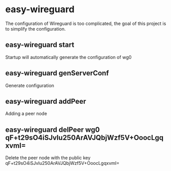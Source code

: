 # easy-wireguard
The configuration of Wireguard is too complicated, the goal of this project is to simplify the configuration.



## easy-wireguard  start 
Startup will automatically generate the configuration of wg0
 
## easy-wireguard  genServerConf 
Generate configuration

## easy-wireguard  addPeer 
Adding a peer node

## easy-wireguard  delPeer wg0  qF+t29sO4iSJvlu250ArAVJQbjWzf5V+OoocLgqxvmI=
Delete the peer node with the public key qF+t29sO4iSJvlu250ArAVJQbjWzf5V+OoocLgqxvmI=
